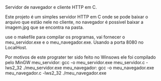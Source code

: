 Servidor de navegador e cliente HTTP em C.

Este projeto é um simples servidor HTTP em C onde se pode baixar o arquivo que estão nele no cliente, no navegador é possivel baixar a imagem.jpg que se encontra na pasta.

use o makefile para compilar os programas, vai fornecer o meu_servidor.exe e o meu_navegador.exe. Usando a porta 8080 no LocalHost.

Por motivos de este prograter ter sido feito no Winsows ele foi compilado pelo MinGW
meu_servidor:  gcc -o meu_servidor.exe meu_servidor.c -lws2_32
               ./meu_servidor.exe
meu_navegador: gcc -o meu_navegador.exe meu_navegador.c -lws2_32
               ./meu_navegador.exe
